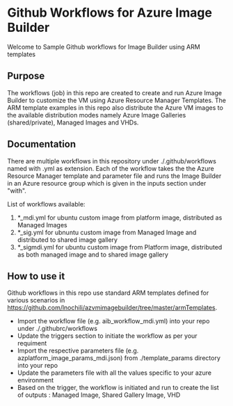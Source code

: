 # Github Workflows for Azure Image Builder

Welcome to Sample Github workflows for Image Builder using ARM templates

## Purpose

The workflows (job) in this repo are created to create and run Azure Image Builder to customize the VM using Azure Resource Manager Templates. The ARM template examples in this repo also distribute the Azure VM images to the available distribution modes namely Azure Image Galleries (shared/private), Managed Images and VHDs.

## Documentation
There are multiple workflows in this repository under ./.github/workflows named with .yml as extension.  Each of the workflow takes the  the Azure Resource Manager template and parameter file and runs the Image Builder in an Azure resource group which is given in the inputs section under "with".

List of workflows available:
  1. *_mdi.yml for ubuntu custom image from platform image, distributed as Managed Images 
  2. *_sig.yml for ubnuntu custom image from Managed Image and distributed to shared image gallery
  3. *_sigmdi.yml for ubuntu custom image from Platform image, distributed as both managed image and to shared image gallery
  
## How to use it 
Github workflows in this repo use standard ARM templates defined for various scenarios in https://github.com/lnochili/azvmimagebuilder/tree/master/armTemplates. 
  - Import the workflow file (e.g. aib_workflow_mdi.yml) into your repo under ./.githubrc/workflows
  - Update the triggers section to initiate the workflow as per your requiment
  - Import the respective parameters file (e.g. azplatform_image_params_mdi.json) from ./template_params directory into your repo
  - Update the parameters file with  all the values specific to your azure environment
  - Based on the trigger, the workflow is initiated and run to create the list of outputs : Managed Image, Shared Gallery Image, VHD
  
